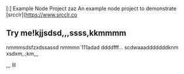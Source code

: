 [:] Example Node Project
zaz
An example node project to demonstrate [srcclr](https://www.srcclr.co
## Try me!kjjsdsd,,,ssss,kkmmmm
nmmmsdsfzxdssassd
nmmmn`111adad
ddddfff...
scdwaaadddddddknm
xsdxm,.;km,,,

,,,
lll
